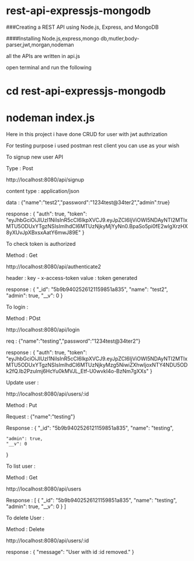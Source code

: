 # rest-api-expressjs-mongodb

###Creating a REST API using Node.js, Express, and MongoDB

####Installing Node.js,express,mongo db,mutler,body-parser,jwt,morgan,nodeman

all the APIs are written in api.js

open terminal and run the following

# cd rest-api-expressjs-mongodb
# nodeman index.js


Here in this project i have done CRUD for user with jwt authrization

For testing purpose i used postman rest client you can use as your wish

To signup new user API

Type : Post

http://localhost:8080/api/signup

content type : application/json

data : {"name":"test2","password":"1234test@34ter2","admin":true}

response : {
    "auth": true,
    "token": "eyJhbGciOiJIUzI1NiIsInR5cCI6IkpXVCJ9.eyJpZCI6IjViOWI5NDAyNTI2MTIxMTU5ODUxYTgzNSIsImlhdCI6MTUzNjkyMjYyNn0.BpaSo5pi0fE2wlgXrzHX8yXUvJpXBxsxAatY6mwJ89E"
}

To check token is authorized 

Method : Get

http://localhost:8080/api/authenticate2

header : key - x-access-token value : token generated

response : {
    "_id": "5b9b9402526121159851a835",
    "name": "test2",
    "admin": true,
    "__v": 0
}

To login : 

Method : POst

http://localhost:8080/api/login

req : {"name":"testing","password":"1234test@34ter2"}

response : {
    "auth": true,
    "token": "eyJhbGciOiJIUzI1NiIsInR5cCI6IkpXVCJ9.eyJpZCI6IjViOWI5NDAyNTI2MTIxMTU5ODUxYTgzNSIsImlhdCI6MTUzNjkyMzg5NiwiZXhwIjoxNTY4NDU5ODk2fQ.Ib2Pzulmj6HcYu0kMVJL_Etf-U0wvkI4o-BzNm7gXXs"
}

Update user : 

http://localhost:8080/api/users/:id

Method : Put

Request : {"name":"testing"}

Response : {
    "_id": "5b9b9402526121159851a835",
    "name": "testing",
   
    "admin": true,
    "__v": 0
}

To list user : 

Method : Get 

http://localhost:8080/api/users

Response : [
    {
        "_id": "5b9b9402526121159851a835",
        "name": "testing",
        "admin": true,
        "__v": 0
    }
]

To delete User : 

Method : Delete 

http://localhost:8080/api/users/:id

response : {
    "message": "User with id :id removed."
}





